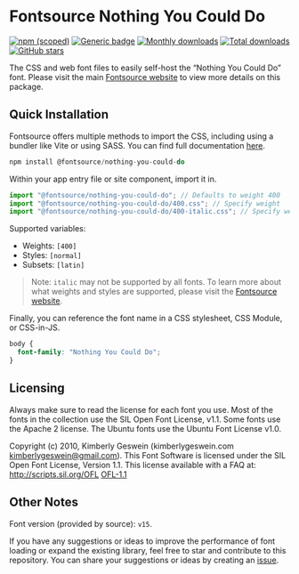 # Fontsource Nothing You Could Do

[![npm (scoped)](https://img.shields.io/npm/v/@fontsource/nothing-you-could-do?color=brightgreen)](https://www.npmjs.com/package/@fontsource/nothing-you-could-do) [![Generic badge](https://img.shields.io/badge/fontsource-passing-brightgreen)](https://github.com/fontsource/fontsource) [![Monthly downloads](https://badgen.net/npm/dm/@fontsource/nothing-you-could-do)](https://github.com/fontsource/fontsource) [![Total downloads](https://badgen.net/npm/dt/@fontsource/nothing-you-could-do)](https://github.com/fontsource/fontsource) [![GitHub stars](https://img.shields.io/github/stars/fontsource/fontsource.svg?style=social&label=Star)](https://github.com/fontsource/fontsource/stargazers)

The CSS and web font files to easily self-host the “Nothing You Could Do” font. Please visit the main [Fontsource website](https://fontsource.org/fonts/nothing-you-could-do) to view more details on this package.

## Quick Installation

Fontsource offers multiple methods to import the CSS, including using a bundler like Vite or using SASS. You can find full documentation [here](https://fontsource.org/docs/getting-started/introduction).

```javascript
npm install @fontsource/nothing-you-could-do
```

Within your app entry file or site component, import it in.

```javascript
import "@fontsource/nothing-you-could-do"; // Defaults to weight 400
import "@fontsource/nothing-you-could-do/400.css"; // Specify weight
import "@fontsource/nothing-you-could-do/400-italic.css"; // Specify weight and style
```

Supported variables:
- Weights: `[400]`
- Styles: `[normal]`
- Subsets: `[latin]`

> Note: `italic` may not be supported by all fonts. To learn more about what weights and styles are supported, please visit the [Fontsource website](https://fontsource.org/fonts/nothing-you-could-do).

Finally, you can reference the font name in a CSS stylesheet, CSS Module, or CSS-in-JS.

```css
body {
  font-family: "Nothing You Could Do";
}
```

## Licensing
Always make sure to read the license for each font you use. Most of the fonts in the collection use the SIL Open Font License, v1.1. Some fonts use the Apache 2 license. The Ubuntu fonts use the Ubuntu Font License v1.0.

Copyright (c) 2010, Kimberly Geswein (kimberlygeswein.com kimberlygeswein@gmail.com). This Font Software is licensed under the SIL Open Font License, Version 1.1. This license available with a FAQ at: http://scripts.sil.org/OFL
[OFL-1.1](http://scripts.sil.org/OFL)

## Other Notes
Font version (provided by source): `v15`.

If you have any suggestions or ideas to improve the performance of font loading or expand the existing library, feel free to star and contribute to this repository. You can share your suggestions or ideas by creating an [issue](https://github.com/fontsource/fontsource/issues).